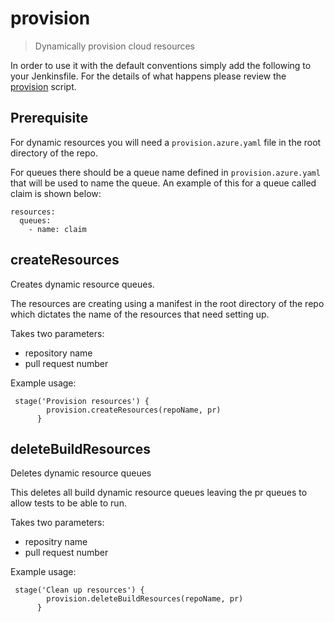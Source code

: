 # provision

> Dynamically provision cloud resources

In order to use it with the default conventions simply add the following to
your Jenkinsfile.
For the details of what happens please review the
[provision](provision.groovy) script.

## Prerequisite
For dynamic resources you will need a `provision.azure.yaml` file in the root directory of the repo.

For queues there should be a queue name defined in `provision.azure.yaml` that will be used to name the queue. An example of this for a queue called claim is shown below:

```
resources:
  queues:
    - name: claim
```
## createResources

Creates dynamic resource queues.

The resources are creating using a manifest in the root directory of the repo which dictates the name of the resources that need setting up.

Takes two parameters:
- repository name
- pull request number

Example usage:
```
 stage('Provision resources') {
        provision.createResources(repoName, pr)
      }
```

## deleteBuildResources

Deletes dynamic resource queues

This deletes all build dynamic resource queues leaving the pr queues to allow tests to be able to run.

Takes two parameters:
- repositry name
- pull request number

Example usage:
```
 stage('Clean up resources') {
        provision.deleteBuildResources(repoName, pr)
      }
```
